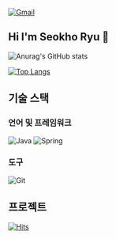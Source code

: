 [![Gmail](https://img.shields.io/badge/Gmail-D14836?style=for-the-badge&logo=gmail&logoColor=white)](mailto:thetein@gmail.com)

## Hi I'm Seokho Ryu 👋
![Anurag's GitHub stats](https://github-readme-stats.vercel.app/api?username=Leoryu90&show_icons=true&theme=default)

[![Top Langs](https://github-readme-stats.vercel.app/api/top-langs/?username=Leoryu90)](https://github.com/anuraghazra/github-readme-stats)
## 기술 스택

### 언어 및 프레임워크
![Java](https://img.shields.io/badge/Java-ED8B00?style=for-the-badge&logo=java&logoColor=white)
![Spring](https://img.shields.io/badge/Spring-6DB33F?style=for-the-badge&logo=spring&logoColor=white)

### 도구
![Git](https://img.shields.io/badge/Git-F05032?style=for-the-badge&logo=git&logoColor=white)

## 프로젝트

[![Hits](https://hits.seeyoufarm.com/api/count/incr/badge.svg?url=https%3A%2F%2Fgithub.com%2FLeoryu90&count_bg=%2372C83D&title_bg=%23555555&icon=github.svg&icon_color=%23E7E7E7&title=GitHub&edge_flat=false)](https://hits.seeyoufarm.com)


<!--
**Leoryu90/Leoryu90** is a ✨ _special_ ✨ repository because its `README.md` (this file) appears on your GitHub profile.

Here are some ideas to get you started:

- 🔭 I’m currently working on ...
- 🌱 I’m currently learning ...
- 👯 I’m looking to collaborate on ...
- 🤔 I’m looking for help with ...
- 💬 Ask me about ...
- 📫 How to reach me: ...
- 😄 Pronouns: ...
- ⚡ Fun fact: ...
-->
